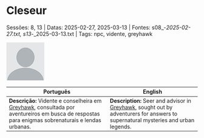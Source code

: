 
# Cleseur

Sessões: 8, 13 | Datas: 2025-02-27, 2025-03-13 | Fontes: s08_-_2025-02-27.txt, s13_-_2025-03-13.txt | Tags: npc, vidente, greyhawk

![Cleseur](docs/dm/-/npc/blank.png)

| Português | English |
|-----------|---------|
| **Descrição:** Vidente e conselheira em [Greyhawk](docs/dm/-/locations/cidade_de_greyhawk.md), consultada por aventureiros em busca de respostas para enigmas sobrenaturais e lendas urbanas. | **Description:** Seer and advisor in [Greyhawk](docs/dm/-/locations/cidade_de_greyhawk.md), sought out by adventurers for answers to supernatural mysteries and urban legends. |

